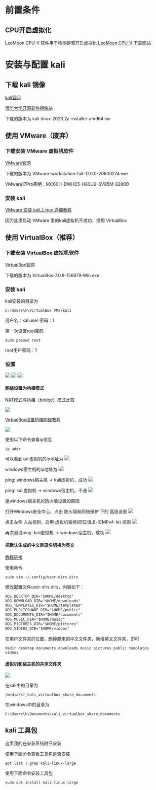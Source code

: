# 前置条件

## CPU开启虚拟化

LeoMoon CPU-V 软件用于检测是否开启虚拟化
[LeoMoon CPU-V 下载网站](http://www.downza.cn/soft/343208.html)

# 安装与配置 kali

## 下载 kali 镜像

[kali官网](https://www.kali.org/get-kali/#kali-platforms)

[清华大学开源软件镜像站](https://mirrors.tuna.tsinghua.edu.cn/kali-images/)

下载的版本为 kali-linux-2023.2a-installer-amd64.iso

## 使用 VMware（废弃）

### 下载安装 VMware 虚拟机软件

[VMware官网](https://www.vmware.com/cn/products/workstation-player.html)

下载的版本为 VMware-workstation-full-17.0.0-20800274.exe

VMware17Pro密钥：MC60H-DWHD5-H80U9-6V85M-8280D

### 安装 kali

[VMware 安装 kali_Linux 详细教程](https://blog.csdn.net/m0_54659508/article/details/123655419)

因为这里启动 VMware 里的kali虚拟机不成功，换用 VirtualBox

## 使用 VirtualBox（推荐）

### 下载安装 VirtualBox 虚拟机软件

[VirtualBox官网](https://www.virtualbox.org/wiki/Downloads)

下载的版本为 VirtualBox-7.0.8-156879-Win.exe

### 安装 kali

kali安装的目录为
```
C:\Users\k\VirtualBox VMs\kali
```

用户名：kaliuser
密码：1

第一次设置root密码
```shell
sudo passwd root
```

root用户密码：1

### 设置

![](resources/2023-06-29-22-46-38.png)
![](resources/2023-06-29-23-00-49.png)
![](resources/2023-06-29-22-47-24.png)

#### 网络设置为桥接模式

[NAT模式与桥接（bridge）模式比较](https://blog.csdn.net/qq_36357820/article/details/74909009)

![](resources/2023-06-29-22-50-39.png)

[VirtualBox设置桥接网络教程](https://blog.csdn.net/k2325/article/details/118711232)

![](resources/2023-06-29-23-35-40.png)

使用以下命令查看ip信息
```shell
ip addr
```

可以看到kali虚拟机的ip地址为
![](resources/2023-06-29-23-54-26.png)

windows宿主机的ip地址为
![](resources/2023-06-29-23-55-16.png)

ping: windows宿主机 -> kali虚拟机，成功
![](resources/2023-06-29-23-58-54.png)

ping: kali虚拟机 -> windows宿主机，不通
![](resources/2023-06-30-00-00-30.png)

是windows宿主机的防火墙设置的原因

打开Windows安全中心，点击 防火墙和网络保护 下的 高级设置
![](resources/2023-06-30-00-02-35.png)

点击左侧 入站规则，启用 虚拟机监控(回显请求-ICMPv4-In) 规则
![](resources/2023-06-30-00-04-18.png)

再次测试ping: kali虚拟机 -> windows宿主机，成功
![](resources/2023-06-30-00-08-04.png)

#### 把默认生成的中文目录名切换为英文

[教程链接](https://blog.csdn.net/weixin_59679023/article/details/120468652)

使用命令
```shell
sudo vim ~/.config/user-dirs.dirs
```
修改配置文件user-dirs.dirs，内容如下：
```xml
XDG_DESKTOP_DIR="$HOME/desktop"
XDG_DOWNLOAD_DIR="$HOME/downloads"
XDG_TEMPLATES_DIR="$HOME/templates"
XDG_PUBLICSHARE_DIR="$HOME/public"
XDG_DOCUMENTS_DIR="$HOME/documents"
XDG_MUSIC_DIR="$HOME/music"
XDG_PICTURES_DIR="$HOME/pictures"
XDG_VIDEOS_DIR="$HOME/videos"
```

在用户文件夹的位置，删掉原来的中文文件夹，新增英文文件夹，即可
```shell
mkdir desktop documents downloads music pictures public templates videos
```

#### 虚拟机和宿主机的共享文件夹

![](resources/2023-07-04-02-01-28.png)

在kali中的目录为
```
/media/sf_kali_virtualbox_share_documents
```

在windows中的目录为
```
C:\Users\k\Documents\kali_virtualbox_share_documents
```

## kali 工具包

这里我的在安装系统时已安装

使用下面命令查看工具包是否安装
```shell
apt list | grep kali-linux-large
```

使用下面命令安装工具包
```shell
sudo apt install kali-linux-large
```
